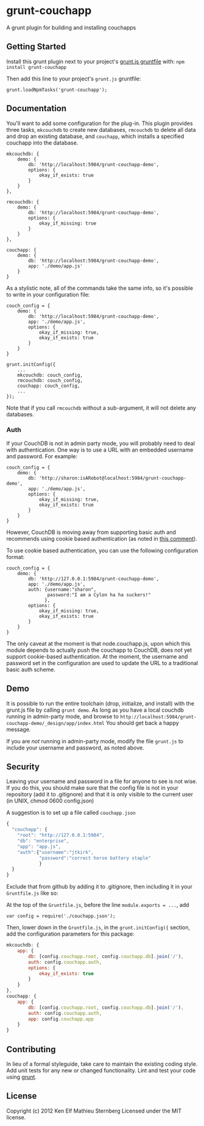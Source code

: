 # grunt-couchapp

A grunt plugin for building and installing couchapps

## Getting Started

Install this grunt plugin next to your project's
[grunt.js gruntfile][getting_started] with: `npm install
grunt-couchapp`

Then add this line to your project's `grunt.js` gruntfile:

    grunt.loadNpmTasks('grunt-couchapp');

[grunt]: https://gruntjs.com
[getting_started]: http://gruntjs.com/getting-started

## Documentation

You'll want to add some configuration for the plug-in.  This plugin
provides three tasks, `mkcouchdb` to create new databases, `rmcouchdb`
to delete all data and drop an existing database, and `couchapp`,
which installs a specified couchapp into the database.

    mkcouchdb: {
        demo: {
            db: 'http://localhost:5984/grunt-couchapp-demo',
            options: {
                okay_if_exists: true
            }
        }
    },

    rmcouchdb: {
        demo: {
            db: 'http://localhost:5984/grunt-couchapp-demo',
            options: {
                okay_if_missing: true
            }
        }
    },

    couchapp: {
        demo: {
            db: 'http://localhost:5984/grunt-couchapp-demo',
            app: './demo/app.js'
        }
    }

As a stylistic note, all of the commands take the same info, so it's
possible to write in your configuration file:

    couch_config = {
        demo: {
            db: 'http://localhost:5984/grunt-couchapp-demo',
            app: './demo/app.js',
            options: {
                okay_if_missing: true,
                okay_if_exists: true
            }
        }
    }

    grunt.initConfig({
        ...
        mkcouchdb: couch_config,
        rmcouchdb: couch_config,
        couchapp: couch_config,
        ...
    });


Note that if you call `rmcouchdb` without a sub-argument, it will not delete any databases.

### Auth

If your CouchDB is not in admin party mode, you will probably need to
deal with authentication.  One way is to use a URL with an embedded
username and password.  For example:


    couch_config = {
        demo: {
            db: 'http://sharon:isARobot@localhost:5984/grunt-couchapp-demo',
            app: './demo/app.js',
            options: {
                okay_if_missing: true,
                okay_if_exists: true
            }
        }
    }

However, CouchDB is moving away from supporting basic auth and
recommends using cookie based authentication (as noted in
[this comment](https://github.com/elfsternberg/grunt-couchapp/pull/3#issuecomment-12851308)).


To use cookie based authentication, you can use the following
configuration format:


    couch_config = {
        demo: {
            db: 'http://127.0.0.1:5984/grunt-couchapp-demo',
            app: './demo/app.js',
            auth: {username:"sharon",
                   password:"I am a Cylon ha ha suckers!"
                  },
            options: {
                okay_if_missing: true,
                okay_if_exists: true
            }
        }
    }

The only caveat at the moment is that node.couchapp.js, upon which
this module depends to actually push the couchapp to CouchDB, does not
yet support cookie-based authentication.  At the moment, the username and
password set in the configuration are used to update the URL to a
traditional basic auth scheme.

## Demo

It is possible to run the entire toolchain (drop, initialize, and
install) with the grunt.js file by calling `grunt demo`.  As long as
you have a local couchdb running in admin-party mode, and browse to
`http://localhost:5984/grunt-couchapp-demo/_design/app/index.html`
You should get back a happy message.

If you are *not* running in admin-party mode, modify the file
`grunt.js` to include your username and password, as noted above.

## Security

Leaving your username and password in a file for anyone to see is not
wise.  If you do this, you should make sure that the config file is
not in your repository (add it to .gitignore) and that it is only
visible to the current user (in UNIX, chmod 0600 config.json)

A suggestion is to set up a file called `couchapp.json`

``` javascript
{
  "couchapp": {
    "root": "http://127.0.0.1:5984",
    "db": "enterprise",
    "app": "app.js",
    "auth":{"username":"jtkirk",
            "password":"correct horse battery staple"
            }
  }
}
```
Exclude that from github by adding it to .gitignore, then including it
in your `Gruntfile.js` like so:

At the top of the `Gruntfile.js`, before the line `module.exports =
...`, add

```
var config = require('./couchapp.json');
```

Then, lower down in the `Gruntfile.js`, in the `grunt.initConfig({`
section, add the configuration parameters for this package:

``` javascript
mkcouchdb: {
    app: {
        db: [config.couchapp.root, config.couchapp.db].join('/'),
        auth: config.couchapp.auth,
        options: {
            okay_if_exists: true
        }
    }
},
couchapp: {
    app: {
        db: [config.couchapp.root, config.couchapp.db].join('/'),
        auth: config.couchapp.auth,
        app: config.couchapp.app
    }
}

```

## Contributing

In lieu of a formal styleguide, take care to maintain the existing
coding style. Add unit tests for any new or changed
functionality. Lint and test your code using [grunt][grunt].

## License
Copyright (c) 2012 Ken Elf Mathieu Sternberg
Licensed under the MIT license.
